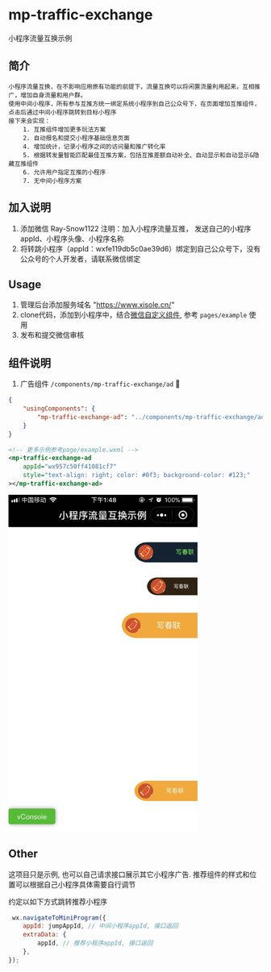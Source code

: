 # mp-traffic-exchange

小程序流量互换示例

## 简介

	小程序流量互换，在不影响应用原有功能的前提下，流量互换可以将闲置流量利用起来，互相推广，增加自身流量和用户群。
	使用中间小程序，所有参与互推方统一绑定系统小程序到自己公众号下，在页面增加互推组件，点击后通过中间小程序跳转到目标小程序
	接下来会实现：
		1. 互推组件增加更多玩法方案
		2. 自动报名和提交小程序基础信息页面
		4. 增加统计，记录小程序之间的访问量和推广转化率
		5. 根据转发量智能匹配最佳互推方案，包括互推差额自动补全、自动显示和自动显示&隐藏互推组件
		6. 允许用户指定互推的小程序
		7. 无中间小程序方案

## 加入说明

1. 添加微信 Ray-Snow1122 注明：加入小程序流量互推， 发送自己的小程序appId、小程序头像、小程序名称
2. 将转跳小程序（appId：wxfe119db5c0ae39d6）绑定到自己公众号下，没有公众号的个人开发者，请联系微信绑定

## Usage

1. 管理后台添加服务域名  "https://www.xisole.cn/"
2. clone代码，添加到小程序中，结合[微信自定义组件](https://mp.weixin.qq.com/debug/wxadoc/dev/framework/custom-component/), 参考 `pages/example` 使用
3. 发布和提交微信审核

## 组件说明

1. 广告组件 `/components/mp-traffic-exchange/ad`

```json
{
    "usingComponents": {
        "mp-traffic-exchange-ad": "../components/mp-traffic-exchange/ad"
    }
}
```

```xml
<!-- 更多示例参考page/example.wxml -->
<mp-traffic-exchange-ad
    appId="wx957c50ff41081cf7"
    style="text-align: right; color: #0f3; background-color: #123;"
></mp-traffic-exchange-ad>
```

<img src="./screenshots/mp-traffic-exchange-ad.jpeg" alt="mp-traffic-exchange-ad.jpeg" width="375px" />

## Other

这项目只是示例, 也可以自己请求接口展示其它小程序广告.
推荐组件的样式和位置可以根据自己小程序具体需要自行调节

约定以如下方式跳转推荐小程序

```js
 wx.navigateToMiniProgram({
    appId: jumpAppId, // 中间小程序appId, 接口返回
    extraData: {
        appId, // 推荐小程序appId, 接口返回
    },
});
```
